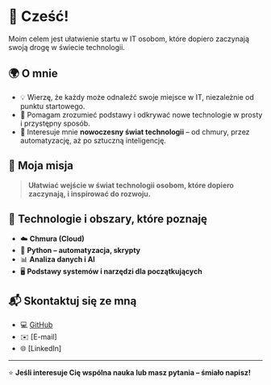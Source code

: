 # 👋 Cześć!  
Moim celem jest ułatwienie startu w IT osobom, które dopiero zaczynają swoją drogę w świecie technologii.

## 🌍 O mnie  
- 💡 Wierzę, że każdy może odnaleźć swoje miejsce w IT, niezależnie od punktu startowego.  
- 🤝 Pomagam zrozumieć podstawy i odkrywać nowe technologie w prosty i przystępny sposób.  
- 🚀 Interesuje mnie **nowoczesny świat technologii** – od chmury, przez automatyzację, aż po sztuczną inteligencję.  

## 🎯 Moja misja  
> **Ułatwiać wejście w świat technologii osobom, które dopiero zaczynają, i inspirować do rozwoju.**

## 🔧 Technologie i obszary, które poznaję  
- ☁️ **Chmura (Cloud)**  
- 🐍 **Python – automatyzacja, skrypty**  
- 📊 **Analiza danych i AI**  
- 🖥 **Podstawy systemów i narzędzi dla początkujących**  

## 📬 Skontaktuj się ze mną  
- 💻 [GitHub](https://github.com/vlabnet)  
- ✉️ [E-mail]
- 🌐 [LinkedIn]

---

⭐ **Jeśli interesuje Cię wspólna nauka lub masz pytania – śmiało napisz!**
